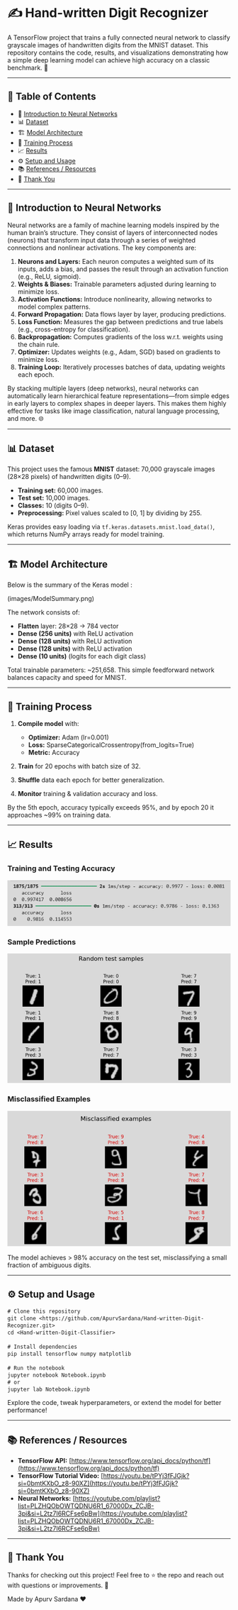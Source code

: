 # ✍️ Hand-written Digit Recognizer

A TensorFlow project that trains a fully connected neural network to classify grayscale images of handwritten digits from the MNIST dataset. This repository contains the code, results, and visualizations demonstrating how a simple deep learning model can achieve high accuracy on a classic benchmark. 🚀

---

## 📖 Table of Contents

* 🧠 [Introduction to Neural Networks](#-introduction-to-neural-networks)  
* 📊 [Dataset](#-dataset)  
* 🏗️ [Model Architecture](https://github.com/ApurvSardana/Hand-written-Digit-Recognizer?tab=readme-ov-file#%EF%B8%8F-model-architecture)  
* 🔄 [Training Process](#-training-process)  
* 📈 [Results](#-results)  
* ⚙️ [Setup and Usage](https://github.com/ApurvSardana/Hand-written-Digit-Recognizer?tab=readme-ov-file#%EF%B8%8F-setup-and-usage)  
* 📚 [References / Resources](#-references--resources)  
* 🙏 [Thank You](#-thank-you)  

---

## 🧠 Introduction to Neural Networks

Neural networks are a family of machine learning models inspired by the human brain’s structure. They consist of layers of interconnected nodes (neurons) that transform input data through a series of weighted connections and nonlinear activations. The key components are:

1. **Neurons and Layers:** Each neuron computes a weighted sum of its inputs, adds a bias, and passes the result through an activation function (e.g., ReLU, sigmoid).
2. **Weights & Biases:** Trainable parameters adjusted during learning to minimize loss.
3. **Activation Functions:** Introduce nonlinearity, allowing networks to model complex patterns.
4. **Forward Propagation:** Data flows layer by layer, producing predictions.
5. **Loss Function:** Measures the gap between predictions and true labels (e.g., cross-entropy for classification).
6. **Backpropagation:** Computes gradients of the loss w\.r.t. weights using the chain rule.
7. **Optimizer:** Updates weights (e.g., Adam, SGD) based on gradients to minimize loss.
8. **Training Loop:** Iteratively processes batches of data, updating weights each epoch.

By stacking multiple layers (deep networks), neural networks can automatically learn hierarchical feature representations—from simple edges in early layers to complex shapes in deeper layers. This makes them highly effective for tasks like image classification, natural language processing, and more. 🌐

---

## 📊 Dataset

This project uses the famous **MNIST** dataset: 70,000 grayscale images (28×28 pixels) of handwritten digits (0–9).

* **Training set:** 60,000 images.
* **Test set:** 10,000 images.
* **Classes:** 10 (digits 0–9).
* **Preprocessing:** Pixel values scaled to \[0, 1] by dividing by 255.

Keras provides easy loading via `tf.keras.datasets.mnist.load_data()`, which returns NumPy arrays ready for model training.

---

## 🏗️ Model Architecture

Below is the summary of the Keras model :

(images/ModelSummary.png)

The network consists of:

* **Flatten** layer: 28×28 → 784 vector
* **Dense (256 units)** with ReLU activation
* **Dense (128 units)** with ReLU activation
* **Dense (128 units)** with ReLU activation
* **Dense (10 units)** (logits for each digit class)

Total trainable parameters: \~251,658. This simple feedforward network balances capacity and speed for MNIST.

---

## 🔄 Training Process

1. **Compile model** with:

   * **Optimizer:** Adam (lr=0.001)
   * **Loss:** SparseCategoricalCrossentropy(from\_logits=True)
   * **Metric:** Accuracy
2. **Train** for 20 epochs with batch size of 32.
3. **Shuffle** data each epoch for better generalization.
4. **Monitor** training & validation accuracy and loss.

By the 5th epoch, accuracy typically exceeds 95%, and by epoch 20 it approaches \~99% on training data.

---

## 📈 Results

### Training and Testing Accuracy

![Training Accuracy & Loss](images/Accuracies.png)

### Sample Predictions

![Correct Predictions](images/SomeTestResults.png)

### Misclassified Examples

![Wrong Predictions](images/SomeWrongResults.png)

The model achieves > 98% accuracy on the test set, misclassifying a small fraction of ambiguous digits.

---

## ⚙️ Setup and Usage

```
# Clone this repository
git clone <https://github.com/ApurvSardana/Hand-written-Digit-Recognizer.git>
cd <Hand-written-Digit-Classifier>

# Install dependencies
pip install tensorflow numpy matplotlib

# Run the notebook
jupyter notebook Notebook.ipynb
# or
jupyter lab Notebook.ipynb
```

Explore the code, tweak hyperparameters, or extend the model for better performance!

---

## 📚 References / Resources

* **TensorFlow API:** [https://www.tensorflow.org/api_docs/python/tf](https://www.tensorflow.org/api_docs/python/tf)
* **TensorFlow Tutorial Video:** [https://youtu.be/tPYj3fFJGjk?si=0bmtKXbO_z8-90XZ](https://youtu.be/tPYj3fFJGjk?si=0bmtKXbO_z8-90XZ)
* **Neural Networks:** [https://youtube.com/playlist?list=PLZHQObOWTQDNU6R1_67000Dx_ZCJB-3pi&si=L2tz7I6RCFse6pBw](https://youtube.com/playlist?list=PLZHQObOWTQDNU6R1_67000Dx_ZCJB-3pi&si=L2tz7I6RCFse6pBw)

---

## 🙏 Thank You

Thanks for checking out this project! Feel free to ⭐ the repo and reach out with questions or improvements. 🎉

Made by Apurv Sardana ❤️
